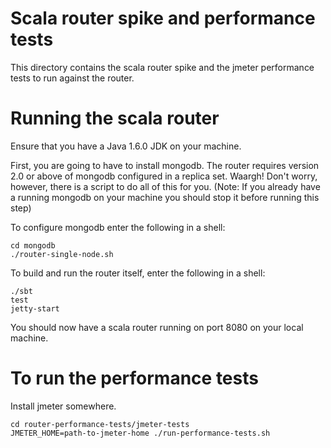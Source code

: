 # Scala router spike and performance tests

This directory contains the scala router spike and the jmeter performance tests to run against the router.

# Running the scala router

Ensure that you have a Java 1.6.0 JDK on your machine.

First, you are going to have to install mongodb. The router requires version 2.0 or above of mongodb configured in
a replica set. Waargh! Don't worry, however, there is a script to do all of this for you. (Note: If you already have a 
running mongodb on your machine you should stop it before running this step)

To configure mongodb enter the following in a shell:

    cd mongodb
    ./router-single-node.sh

To build and run the router itself, enter the following in a shell:

    ./sbt
    test
    jetty-start

You should now have a scala router running on port 8080 on your local machine.

# To run the performance tests

Install jmeter somewhere.

    cd router-performance-tests/jmeter-tests
    JMETER_HOME=path-to-jmeter-home ./run-performance-tests.sh



